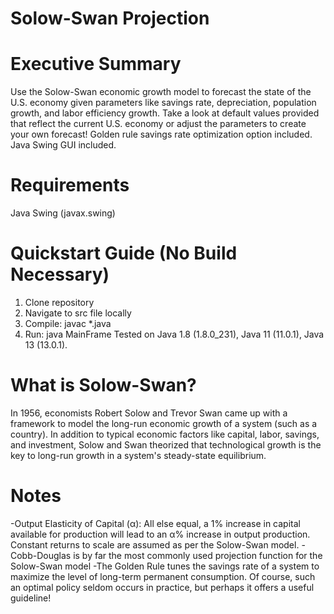# Solow-Swan Projection #

# Executive Summary #
Use the Solow-Swan economic growth model to forecast the state of the U.S. economy given parameters like savings rate, depreciation, population growth, and labor efficiency growth. 
Take a look at default values provided that reflect the current U.S. economy or adjust the parameters to create your own forecast! 
Golden rule savings rate optimization option included.
Java Swing GUI included.

# Requirements #
Java Swing (javax.swing)

# Quickstart Guide (No Build Necessary) #
1. Clone repository
2. Navigate to src file locally
3. Compile: javac \*.java
4. Run: java MainFrame
Tested on Java 1.8 (1.8.0_231), Java 11 (11.0.1), Java 13 (13.0.1).

# What is Solow-Swan? #
In 1956, economists Robert Solow and Trevor Swan came up with a framework to model the long-run economic growth of a system (such as a country). In addition to typical economic factors like capital, labor, savings, and investment, Solow and Swan theorized that technological growth is the key to long-run growth in a system's steady-state equilibrium. 

# Notes #
-Output Elasticity of Capital (α): All else equal, a 1% increase in capital available for production will lead to an α% increase in output production. Constant returns to scale are assumed as per the Solow-Swan model.
-Cobb-Douglas is by far the most commonly used projection function for the Solow-Swan model
-The Golden Rule tunes the savings rate of a system to maximize the level of long-term permanent consumption. Of course, such an optimal policy seldom occurs in practice, but perhaps it offers a useful guideline!
